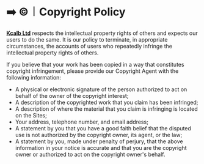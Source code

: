 # ➡️ ©️︱Copyright Policy

[**Kcalb Ltd**](https://find-and-update.company-information.service.gov.uk/company/14132246) respects the intellectual property rights of others and expects our users to do the same. It is our policy to terminate, in appropriate circumstances, the accounts of users who repeatedly infringe the intellectual property rights of others.

If you believe that your work has been copied in a way that constitutes copyright infringement, please provide our Copyright Agent with the following information:

* A physical or electronic signature of the person authorized to act on behalf of the owner of the copyright interest;
* A description of the copyrighted work that you claim has been infringed;
* A description of where the material that you claim is infringing is located on the Sites;
* Your address, telephone number, and email address;
* A statement by you that you have a good faith belief that the disputed use is not authorized by the copyright owner, its agent, or the law;
* A statement by you, made under penalty of perjury, that the above information in your notice is accurate and that you are the copyright owner or authorized to act on the copyright owner's behalf.
